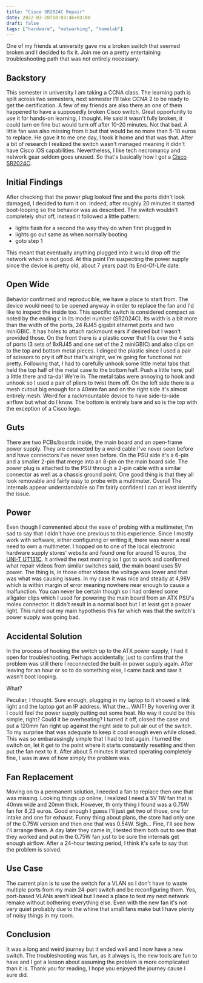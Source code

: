 ```yaml
---
title: "Cisco SR2024C Repair"
date: 2022-03-28T18:03:46+03:00
draft: false
tags: ["hardware", "networking", "homelab"]
---
```


One of my friends at university gave me a broken switch that seemed broken and I decided to fix it.
Join me on a pretty entertaining troubleshooting path that was not entirely necessary.

## Backstory
This semester in university I am taking a CCNA class.
The learning path is split across two semesters, next semester I'll take CCNA 2 to be ready to get the certification.
A few of my friends are also there an one of them happened to have a supposedly broken Cisco switch.
Great opportunity to use it for hands-on learning, I thought.
He said it wasn't fully broken, it could turn on fine but would turn off after 10-20 minutes.
Not that bad. A little fan was also missing from it but that would be no more than 5-10 euros to replace.
He gave it to me one day, I took it home and that was that.
After a bit of research I realized the switch wasn't managed meaning it didn't have Cisco iOS capabilities.
Nevertheless, I like tech necromancy and network gear seldom goes unused.
So that's basically how I got a [Cisco SR2024C](https://www.cisco.com/c/en/us/obsolete/switches/cisco-sr2024c-compact-24-port-10-100-1000-gigabit-switch.html).

## Initial Findings
After checking that the power plug looked fine and the ports didn't look damaged, I decided to turn it on.
Indeed, after roughly 20 minutes it started boot-looping so the behavior was as described.
The switch wouldn't completely shut off, instead it followed a little pattern:
- lights flash for a second the way they do when first plugged in
- lights go out same as when normally booting
- goto step 1

This meant that eventually anything plugged into it would drop off the network which is not good.
At this point I'm suspecting the power supply since the device is pretty old, about 7 years past its End-Of-Life date.

## Open Wide
Behavior confirmed and reproducible, we have a place to start from.
The device would need to be opened anyway in order to replace the fan and I'd like to inspect the inside too.
This specific switch is considered compact as noted by the ending `C` in its model number (SR2024C).
Its width is a bit more than the width of the ports, 24 RJ45 gigabit ethernet ports and two miniGBIC.
It has holes to attach rackmount ears if desired but I wasn't provided those.
On the front there is a plastic cover that fits over the 4 sets of ports (3 sets of 8xRJ45 and one set of the 2 miniGBIC) and also clips on to the top and bottom metal pieces.
I dinged the plastic since I used a pair of scissors to pry it off but that's alright, we're going for functional not pretty.
Following that, I had to carefully unhook some little metal tabs that held the top half of the metal case to the bottom half.
Push a little here, pull a little there and ta-da! We're in.
The metal tabs were annoying to hook and unhook so I used a pair of pliers to twist them off.
On the left side there is a mesh cutout big enough for a 40mm fan and on the right side it's almost entirely mesh.
Weird for a rackmountable device to have side-to-side airflow but what do I know.
The bottom is entirely bare and so is the top with the exception of a Cisco logo.

## Guts
There are two PCBs/boards inside, the main board and an open-frame power supply.
They are connected by a weird cable I've never seen before and have connectors I've never seen before.
On the PSU side it's a 6-pin and a smaller 2-pin that merge into an 8-pin on the main board side.
The power plug is attached to the PSU through a 2-pin cable with a similar connector as well as a chassis ground point.
One good thing is that they all look removable and fairly easy to probe with a multimeter.
Overall The internals appear understandable so I'm fairly confident I can at least identify the issue.

## Power
Even though I commented about the ease of probing with a multimeter, I'm sad to say that I didn't have one previous to this experience.
Since I mostly work with software, either configuring or writing it, there was never a real need to own a multimeter.
I hopped on to one of the local electronic hardware supply stores' website and found one for around 15 euros, the [UNI-T UT131C](https://www.uni-trend.com/meters/html/product/General_Meters/DigitalMultimeters/UT131_Series/UT131C.html).
It arrived the next morning so I got to work and confirmed what repair videos from similar switches said, the main board uses 5V power.
The thing is, in those other videos the voltage was lower and that was what was causing issues.
In my case it was nice and steady at 4,98V which is within margin of error meaning nowhere near enough to cause a malfunction.
You can never be certain though so I had ordered some alligator clips which I used for powering the main board from an ATX PSU's molex connector.
It didn't result in a normal boot but I at least got a power light.
This ruled out my main hypothesis this far which was that the switch's power supply was going bad.

## Accidental Solution
In the process of hooking the switch up to the ATX power supply, I had it open for troubleshooting.
Perhaps accidentally, just to confirm that the problem was still there I reconnected the built-in power supply again.
After leaving for an hour or so to do something else, I came back and saw it wasn't boot looping.

What?

Peculiar, I thought. Sure enough, plugging in my laptop to it showed a link light and the laptop got an IP address.
What the... WAIT! By hovering over it I could feel the power supply putting out some heat.
No way it could be this simple, right? Could it be overheating?
I turned it off, closed the case and put a 120mm fan right up against the right side to pull air out of the switch.
To my surprise that was adequate to keep it cool enough even while closed.
This was so embarassingly simple that I had to test again.
I turned the switch on, let it get to the point where it starts constantly resetting and then put the fan next to it.
After about 5 minutes it started operating completely fine, I was in awe of how simply the problem was.

## Fan Replacement
Moving on to a permanent solution, I needed a fan to replace then one that was missing.
Looking things up online, I realized I need a 5V 1W fan that is 40mm wide and 20mm thick.
However, th only thing I found was a 0.75W fan for 8,23 euros.
Good enough I guess I'll just get two of those, one for intake and one for exhaust.
Funny thing about plans, the store had only one of the 0.75W version and then one that was 0.54W.
Sigh... Fine, I'll see how I'll arrange them.
A day later they came in, I tested them both out to see that they worked and put in the 0.75W fan just to be sure the internals get enough airflow.
After a 24-hour testing period, I think it's safe to say that the problem is solved.

## Use Case
The current plan is to use the switch for a VLAN so I don't have to waste multiple ports from my main 24-port switch and be reconfiguring them.
Yes, port-based VLANs aren't ideal but I need a place to test my next network remake without bothering everything else.
Even with the new fan it's not very quiet probably due to the whine that small fans make but I have plenty of noisy things in my room.

## Conclusion
It was a long and weird journey but it ended well and I now have a new switch.
The troubleshooting was fun, as it always is, the new tools are fun to have and I got a lesson about assuming the problem is more complicated than it is.
Thank you for reading, I hope you enjoyed the journey cause I sure did.
